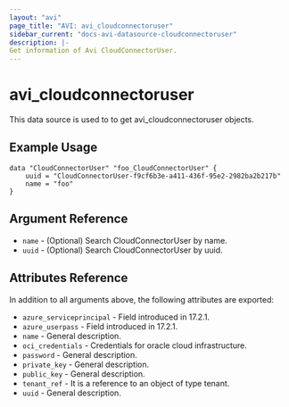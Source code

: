 ```yaml
---
layout: "avi"
page_title: "AVI: avi_cloudconnectoruser"
sidebar_current: "docs-avi-datasource-cloudconnectoruser"
description: |-
Get information of Avi CloudConnectorUser.
---
```


# avi_cloudconnectoruser

This data source is used to to get avi_cloudconnectoruser objects.

## Example Usage

```hcl
data "CloudConnectorUser" "foo_CloudConnectorUser" {
    uuid = "CloudConnectorUser-f9cf6b3e-a411-436f-95e2-2982ba2b217b"
    name = "foo"
}
```

## Argument Reference

* `name` - (Optional) Search CloudConnectorUser by name.
* `uuid` - (Optional) Search CloudConnectorUser by uuid.

## Attributes Reference

In addition to all arguments above, the following attributes are exported:

* `azure_serviceprincipal` - Field introduced in 17.2.1.
* `azure_userpass` - Field introduced in 17.2.1.
* `name` - General description.
* `oci_credentials` - Credentials for oracle cloud infrastructure.
* `password` - General description.
* `private_key` - General description.
* `public_key` - General description.
* `tenant_ref` - It is a reference to an object of type tenant.
* `uuid` - General description.

